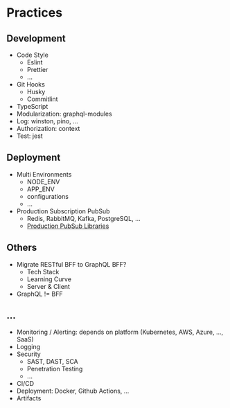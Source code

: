 # Practices

## Development

- Code Style
  - Eslint
  - Prettier
  - ...
- Git Hooks
  - Husky
  - Commitlint
- TypeScript
- Modularization: graphql-modules
- Log: winston, pino, ...
- Authorization: context
- Test: jest

## Deployment

- Multi Environments
  - NODE_ENV
  - APP_ENV
  - configurations
  - ...
- Production Subscription PubSub
  - Redis, RabbitMQ, Kafka, PostgreSQL, ...
  - [Production PubSub Libraries](https://www.apollographql.com/docs/apollo-server/data/subscriptions#production-pubsub-libraries)

## Others

- Migrate RESTful BFF to GraphQL BFF?
  - Tech Stack
  - Learning Curve
  - Server & Client
- GraphQL != BFF

## ...

- Monitoring / Alerting: depends on platform (Kubernetes, AWS, Azure, ..., SaaS)
- Logging
- Security
  - SAST, DAST, SCA
  - Penetration Testing
  - ...
- CI/CD
- Deployment: Docker, Github Actions, ...
- Artifacts
